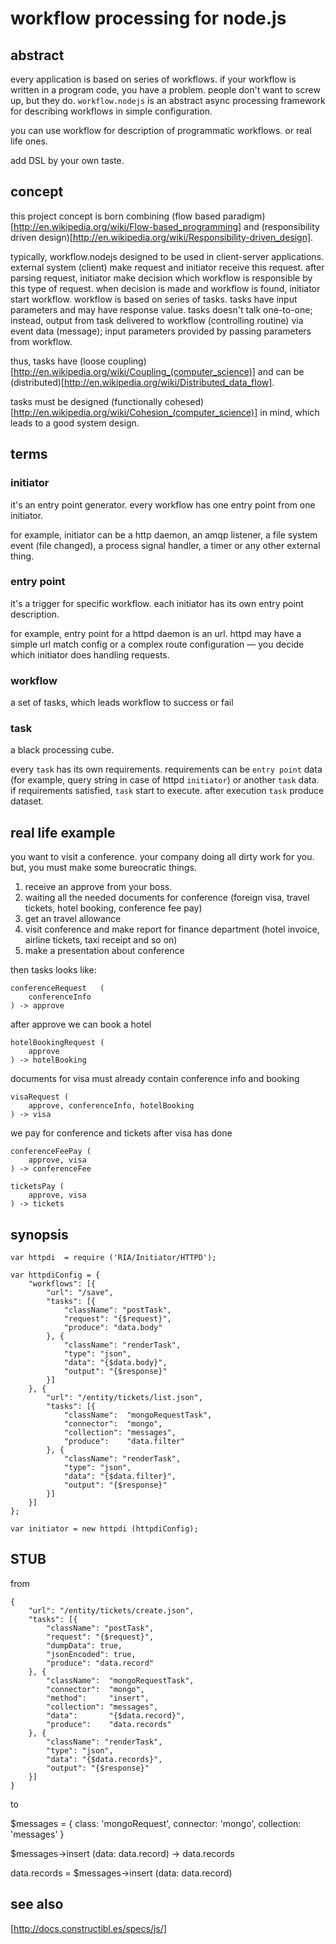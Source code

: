 workflow processing for node.js
===============================

abstract
-------------------------------

every application is based on series of workflows. if your workflow is written
in a program code, you have a problem. people don't want to screw up, but
they do. `workflow.nodejs` is an abstract async processing framework for
describing workflows in simple configuration.

you can use workflow for description of programmatic workflows. or
real life ones.

add DSL by your own taste.

concept
-------------------------------

this project concept is born combining (flow based paradigm)[http://en.wikipedia.org/wiki/Flow-based_programming] and
(responsibility driven design)[http://en.wikipedia.org/wiki/Responsibility-driven_design].

typically, workflow.nodejs designed to be used in client-server applications.
external system (client) make request and initiator receive this request.
after parsing request, initiator make decision which workflow is responsible by
this type of request. when decision is made and workflow is found, initiator start
workflow. workflow is based on series of tasks. tasks have input parameters and
may have response value. tasks doesn't talk one-to-one; instead, output
from task delivered to workflow (controlling routine) via event data (message);
input parameters provided by passing parameters from workflow.

thus, tasks have (loose coupling)[http://en.wikipedia.org/wiki/Coupling_(computer_science)]
and can be (distributed)[http://en.wikipedia.org/wiki/Distributed_data_flow].

tasks must be designed (functionally cohesed)[http://en.wikipedia.org/wiki/Cohesion_(computer_science)]
in mind, which leads to a good system design.

terms
------------------------------

### initiator ###

it's an entry point generator. every workflow has one entry point
from one initiator.

for example, initiator can be a http daemon, an amqp listener,
a file system event (file changed), a process signal handler,
a timer or any other external thing.

### entry point ###

it's a trigger for specific workflow. each initiator has its own entry point
description.

for example, entry point for a httpd daemon is an url. httpd may have a simple
url match config or a complex route configuration — you decide which initiator
does handling requests.

### workflow ###

a set of tasks, which leads workflow to success or fail

### task ###

a black processing cube.

every `task` has its own requirements. requirements can be `entry point` data (for
example, query string in case of httpd `initiator`) or another `task` data.
if requirements satisfied, `task` start to execute. after execution `task`
produce dataset.

real life example
-------------------------------

you want to visit a conference. your company doing all dirty work for you. but,
you must make some bureocratic things.

1. receive an approve from your boss.
2. waiting all the needed documents for conference (foreign visa, travel tickets,
hotel booking, conference fee pay)
3. get an travel allowance
4. visit conference and make report for finance department (hotel invoice,
airline tickets, taxi receipt and so on)
5. make a presentation about conference

then tasks looks like:

	conferenceRequest   (
		conferenceInfo
	) -> approve

after approve we can book a hotel

	hotelBookingRequest (
		approve
	) -> hotelBooking

documents for visa must already contain conference info and booking

	visaRequest (
		approve, conferenceInfo, hotelBooking
	) -> visa

we pay for conference and tickets after visa has done

	conferenceFeePay (
		approve, visa
	) -> conferenceFee

	ticketsPay (
		approve, visa
	) -> tickets



synopsis
-------------------------------


	var httpdi  = require ('RIA/Initiator/HTTPD');

	var httpdiConfig = {
		"workflows": [{
			"url": "/save",
			"tasks": [{
				"className": "postTask",
				"request": "{$request}",
				"produce": "data.body"
			}, {
				"className": "renderTask",
				"type": "json",
				"data": "{$data.body}",
				"output": "{$response}"
			}]		
		}, {
			"url": "/entity/tickets/list.json",
			"tasks": [{
				"className":  "mongoRequestTask",
				"connector":  "mongo",
				"collection": "messages",
				"produce":    "data.filter"
			}, {
				"className": "renderTask",
				"type": "json",
				"data": "{$data.filter}",
				"output": "{$response}"
			}]
		}]
	};

	var initiator = new httpdi (httpdiConfig);

STUB
-----------------------

from

	{
		"url": "/entity/tickets/create.json",
		"tasks": [{
			"className": "postTask",
			"request": "{$request}",
			"dumpData": true,
			"jsonEncoded": true,
			"produce": "data.record"
		}, {
			"className":  "mongoRequestTask",
			"connector":  "mongo",
			"method":     "insert",
			"collection": "messages",
			"data":       "{$data.record}",
			"produce":    "data.records"
		}, {
			"className": "renderTask",
			"type": "json",
			"data": "{$data.records}",
			"output": "{$response}"
		}]
	}

to

$messages = {
	class: 'mongoRequest',
	connector: 'mongo',
	collection: 'messages'
}

$messages->insert (data: data.record) -> data.records

data.records = $messages->insert (data: data.record)


see also
---------------------------

[http://docs.constructibl.es/specs/js/]
